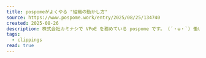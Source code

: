 ```yaml
---
title: pospomeがよくやる "組織の動かし方"
source: https://www.pospome.work/entry/2025/08/25/134740
created: 2025-08-26
description: 株式会社カミナシで VPoE を務めている pospome です。 (´・ω・`) 働いていると、複数のチームを横断したり、会社全体で「これやりたいな」と思うことがあります。 対象の組織規模が大きくなればなるほど難しくなりますが、 自分のやり方は一貫しているので、それを書いてみようと思います。 ザックリとして流れの説明 1. 勝ち筋を見出す 2.ステークホルダーを確認する。 3. やりたいことをドキュメント化する。 4. ステークホルダーにレビューしてもらう。 ポイント1. レビュー期限を決めること ポイント2. レビューしない人は同意したとみなす ポイント3. 決定事項ではないことを明示する…
tags:
  - clippings
read: true
---
```

